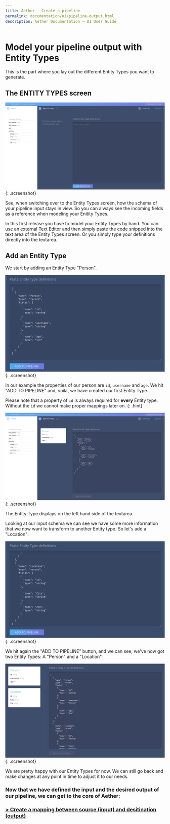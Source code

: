 ```yaml
---
title: Aether - Create a pipeline
permalink: documentation/ui/pipeline-output.html
description: Aether Documentation – UI User Guide
---
```



# Model your pipeline output with Entity Types

This is the part where you lay out the different Entity Types you want to generate.


## The ENTITY TYPES screen 

![PIPELINE entity types](../../images/screenshots/entityTypes.png)
{: .screenshot}

See, when switching over to the Entity Types screen, how the schema of your pipeline input stays in view. So you can always see the incoming fields as a reference when modeling your Enitity Types.

In this first release you have to model your Entity Types by hand.
You can use an external Text Editor and then simply paste the code snipped into the text area of the Entity Types screen.
Or you simply type your definitions directly into the textarea.

## Add an Entity Type

We start by adding an Entity Type "Person".

![PIPELINE entity types](../../images/screenshots/entityTypes_1.png)
{: .screenshot}

In our example the properties of our person are `id`, `username` and `age`.
We hit "ADD TO PIPELINE" and, voila, we have created our first Entity Type.

Please note that a property of `id` is always required for **every** Entity type. Without the `id` we cannot make proper mappings later on.
{: .hint}

![PIPELINE entity types](../../images/screenshots/entityTypes_2.png)
{: .screenshot}

The Entity Type displays on the left hand side of the textarea.

Looking at our input schema we can see we have some more information that we now want to transform to another Entity type.
So let's add a "Location":

![PIPELINE entity types](../../images/screenshots/entityTypes_3.png)
{: .screenshot}

We hit again the "ADD TO PIPELINE" button, and we can see, we've now got two Entity Types: A "Person" and a "Location".

![PIPELINE entity types](../../images/screenshots/entityTypes_4.png)
{: .screenshot}

We are pretty happy with our Entity Types for now. We can still go back and make changes at any point in time to adjust it to our needs.

### Now that we have defined the input and the desired output of our pipeline, we can get to the core of Aether: 
### [> Create a mapping between source (input) and desitination (output)](pipeline-mapping.html)
